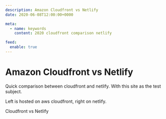 ```yaml
---
description: Amazon Cloudfront vs Netlify
date: 2020-06-08T12:00:00+0000

meta:
  - name: keywords
    content: 2020 cloudfront comparison netlify

feed:
  enable: true
---
```


# Amazon Cloudfront vs Netlify

Quick comparison between cloudfront and netlify.
With this site as the test subject.

Left is hosted on aws cloudfront, right on netlify.

<image-element source="2020/cloudfront-vs-netlify" width="740" height="379" alt="Cloudfront vs Netlify" />
Cloudfront vs Netlify

<disqus />
